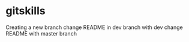 # gitskills
Creating a new branch
change README in dev branch with dev
change README with master branch
